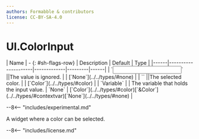 ```yaml
---
authors: Formabble & contributors
license: CC-BY-SA-4.0
---
```



# UI.ColorInput

<div class="sh-parameters" markdown="1">
| Name | - {: #sh-flags-row} | Description | Default | Type |
|------|---------------------|-------------|---------|------|
| `<input>` ||The value is ignored. | | [`None`](../../types/#none) |
| `<output>` ||The selected color. | | [`Color`](../../types/#color) |
| `Variable` |  | The variable that holds the input value. | `None` | [`Color`](../../types/#color)[`&Color`](../../types/#contextvar)[`None`](../../types/#none) |

</div>

--8<-- "includes/experimental.md"

A widget where a color can be selected.

--8<-- "includes/license.md"

